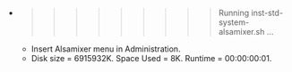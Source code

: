 * >>>>>>>>> Running inst-std-system-alsamixer.sh ...
  * Insert Alsamixer menu in Administration.
  * Disk size = 6915932K. Space Used = 8K. Runtime = 00:00:00:01.
